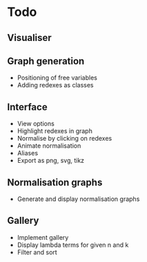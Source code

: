 
# Todo

## Visualiser

## Graph generation

* Positioning of free variables
* Adding redexes as classes

## Interface

* View options
* Highlight redexes in graph
* Normalise by clicking on redexes
* Animate normalisation
* Aliases
* Export as png, svg, tikz

## Normalisation graphs

* Generate and display normalisation graphs

## Gallery

* Implement gallery
* Display lambda terms for given n and k
* Filter and sort
